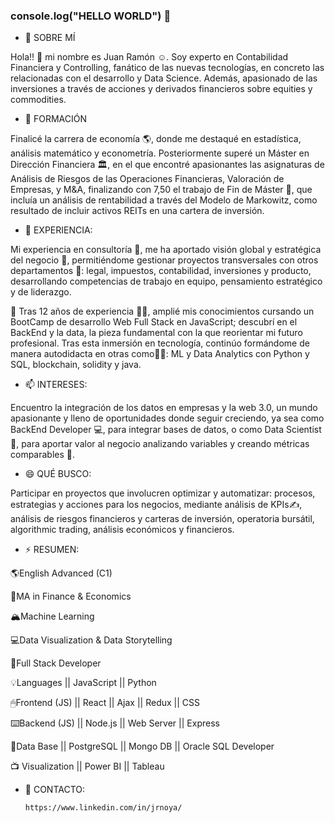 ### console.log("HELLO WORLD") 👋

- 🔭 SOBRE MÍ

Hola!! 👋 mi nombre es Juan Ramón ☺. Soy experto en Contabilidad Financiera y Controlling, fanático de las nuevas tecnologías, en concreto las relacionadas con el desarrollo y Data Science. Además, apasionado de las inversiones a través de acciones y derivados financieros sobre equities y commodities.

- 🌱 FORMACIÓN

Finalicé la carrera de economía 🌎, donde me destaqué en estadística, análisis matemático y econometría. Posteriormente superé un Máster en Dirección Financiera 🏛, en el que encontré apasionantes las asignaturas de Análisis de Riesgos de las Operaciones Financieras, Valoración de Empresas, y M&A, finalizando con 7,50 el trabajo de Fin de Máster 🗽, que incluía un análisis de rentabilidad a través del Modelo de Markowitz, como resultado de incluir activos REITs en una cartera de inversión.

- 🤔 EXPERIENCIA:

Mi experiencia en consultoría 🥇, me ha aportado visión global y estratégica del negocio 👔, permitiéndome gestionar proyectos transversales con otros departamentos 🔌: legal, impuestos, contabilidad, inversiones y producto, desarrollando competencias de trabajo en equipo, pensamiento estratégico y de liderazgo.

💬 Tras 12 años de experiencia 🕵️‍♀️, amplié mis conocimientos cursando un BootCamp de desarrollo Web Full Stack en JavaScript; descubrí en el BackEnd y la data, la pieza fundamental con la que reorientar mi futuro profesional. Tras esta inmersión en tecnología, continúo formándome de manera autodidacta en otras como👩‍💻: ML y Data Analytics con Python y SQL, blockchain, solidity y java.

- 📫 INTERESES:

Encuentro la integración de los datos en empresas y la web 3.0, un mundo apasionante y lleno de oportunidades donde seguir creciendo, ya sea como BackEnd Developer 💻, para integrar bases de datos, o como Data Scientist 🔎, para aportar valor al negocio analizando variables y creando métricas comparables 💸.

- 😄 QUÉ BUSCO:

Participar en proyectos que involucren optimizar y automatizar: procesos, estrategias y acciones para los negocios, mediante análisis de KPIs✍, análisis de riesgos financieros y carteras de inversión, operatoria bursátil, algorithmic trading, análisis económicos y financieros.

- ⚡ RESUMEN:

🌎English Advanced (C1)

🚀MA in Finance & Economics

🏔Machine Learning

💻Data Visualization & Data Storytelling

🌈Full Stack Developer 

💡Languages || JavaScript || Python

🖱Frontend (JS) || React || Ajax || Redux || CSS

⌨️Backend (JS) || Node.js || Web Server || Express

🔎Data Base || PostgreSQL || Mongo DB || Oracle SQL Developer

📺 Visualization || Power BI || Tableau

- 🚎 CONTACTO:

      https://www.linkedin.com/in/jrnoya/
